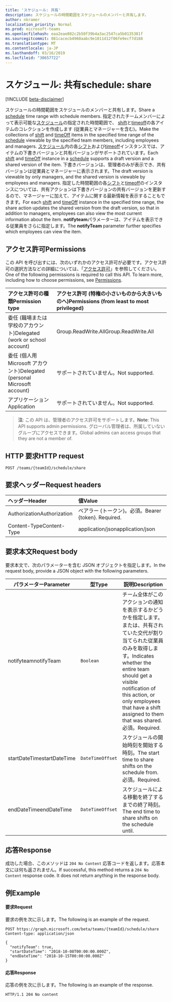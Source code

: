 ```yaml
---
title: 'スケジュール: 共有'
description: スケジュールの時間範囲をスケジュールのメンバーと共有します。
author: nkramer
localization_priority: Normal
ms.prod: microsoft-teams
ms.openlocfilehash: eaa2eae082c2b50f39b4a3ac2547ca5b0135381f
ms.sourcegitcommit: 081cacecb4960aabc9e1011d12f06fe9ecf7d188
ms.translationtype: MT
ms.contentlocale: ja-JP
ms.lasthandoff: 03/16/2019
ms.locfileid: "30657722"
---
```

# <a name="schedule-share"></a><span data-ttu-id="ab28c-103">スケジュール: 共有</span><span class="sxs-lookup"><span data-stu-id="ab28c-103">schedule: share</span></span>

[!INCLUDE [beta-disclaimer](../../includes/beta-disclaimer.md)]

<span data-ttu-id="ab28c-104">スケジュールの[](../resources/schedule.md)時間範囲をスケジュールのメンバーと共有します。</span><span class="sxs-lookup"><span data-stu-id="ab28c-104">Share a [schedule](../resources/schedule.md) time range with schedule members.</span></span>
<span data-ttu-id="ab28c-105">指定されたチームメンバーによって表示可能な[スケジュール](../resources/schedule.md)の指定された時間範囲で、 [shift](../resources/shift.md)と[timeoff](../resources/timeoff.md)の各アイテムのコレクションを作成します (従業員とマネージャーを含む)。</span><span class="sxs-lookup"><span data-stu-id="ab28c-105">Make the collections of [shift](../resources/shift.md) and [timeOff](../resources/timeoff.md) items in the specified time range of the [schedule](../resources/schedule.md) viewable by the specified team members, including employees and managers.</span></span>
<span data-ttu-id="ab28c-106">[スケジュール](../resources/schedule.md)内の各[シフト](../resources/shift.md)および[timeoff](../resources/timeoff.md)インスタンスでは、アイテムの下書きバージョンと共有バージョンがサポートされています。</span><span class="sxs-lookup"><span data-stu-id="ab28c-106">Each [shift](../resources/shift.md) and [timeOff](../resources/timeoff.md) instance in a [schedule](../resources/schedule.md) supports a draft version and a shared version of the item.</span></span> <span data-ttu-id="ab28c-107">下書きバージョンは、管理者のみが表示でき、共有バージョンは従業員とマネージャーに表示されます。</span><span class="sxs-lookup"><span data-stu-id="ab28c-107">The draft version is viewable by only managers, and the shared version is viewable by employees and managers.</span></span> <span data-ttu-id="ab28c-108">指定した時間範囲の各[シフト](../resources/shift.md)と[timeoff](../resources/timeoff.md)のインスタンスについては、共有アクションは下書きバージョンの共有バージョンを更新するので、マネージャーに加えて、アイテムに関する最新情報を表示することもできます。</span><span class="sxs-lookup"><span data-stu-id="ab28c-108">For each [shift](../resources/shift.md) and [timeOff](../resources/timeoff.md) instance in the specified time range, the share action updates the shared version from the draft version, so that in addition to managers, employees can also view the most current information about the item.</span></span> <span data-ttu-id="ab28c-109">**notifyteam**パラメーターは、アイテムを表示できる従業員をさらに指定します。</span><span class="sxs-lookup"><span data-stu-id="ab28c-109">The **notifyTeam** parameter further specifies which employees can view the item.</span></span>

## <a name="permissions"></a><span data-ttu-id="ab28c-110">アクセス許可</span><span class="sxs-lookup"><span data-stu-id="ab28c-110">Permissions</span></span>

<span data-ttu-id="ab28c-p102">この API を呼び出すには、次のいずれかのアクセス許可が必要です。アクセス許可の選択方法などの詳細については、「[アクセス許可](/graph/permissions-reference)」を参照してください。</span><span class="sxs-lookup"><span data-stu-id="ab28c-p102">One of the following permissions is required to call this API. To learn more, including how to choose permissions, see [Permissions](/graph/permissions-reference).</span></span>

|<span data-ttu-id="ab28c-113">アクセス許可の種類</span><span class="sxs-lookup"><span data-stu-id="ab28c-113">Permission type</span></span>      | <span data-ttu-id="ab28c-114">アクセス許可 (特権の小さいものから大きいものへ)</span><span class="sxs-lookup"><span data-stu-id="ab28c-114">Permissions (from least to most privileged)</span></span>              |
|:--------------------|:---------------------------------------------------------|
|<span data-ttu-id="ab28c-115">委任 (職場または学校のアカウント)</span><span class="sxs-lookup"><span data-stu-id="ab28c-115">Delegated (work or school account)</span></span> | <span data-ttu-id="ab28c-116">Group.ReadWrite.All</span><span class="sxs-lookup"><span data-stu-id="ab28c-116">Group.ReadWrite.All</span></span>    |
|<span data-ttu-id="ab28c-117">委任 (個人用 Microsoft アカウント)</span><span class="sxs-lookup"><span data-stu-id="ab28c-117">Delegated (personal Microsoft account)</span></span> | <span data-ttu-id="ab28c-118">サポートされていません。</span><span class="sxs-lookup"><span data-stu-id="ab28c-118">Not supported.</span></span>    |
|<span data-ttu-id="ab28c-119">アプリケーション</span><span class="sxs-lookup"><span data-stu-id="ab28c-119">Application</span></span> | <span data-ttu-id="ab28c-120">サポートされていません。</span><span class="sxs-lookup"><span data-stu-id="ab28c-120">Not supported.</span></span> |

> <span data-ttu-id="ab28c-121">**注**: この API は、管理者のアクセス許可をサポートします。</span><span class="sxs-lookup"><span data-stu-id="ab28c-121">**Note**: This API supports admin permissions.</span></span> <span data-ttu-id="ab28c-122">グローバル管理者は、所属していないグループにアクセスできます。</span><span class="sxs-lookup"><span data-stu-id="ab28c-122">Global admins can access groups that they are not a member of.</span></span>

## <a name="http-request"></a><span data-ttu-id="ab28c-123">HTTP 要求</span><span class="sxs-lookup"><span data-stu-id="ab28c-123">HTTP request</span></span>

<!-- { "blockType": "ignored" } -->

```http
POST /teams/{teamId}/schedule/share
```

## <a name="request-headers"></a><span data-ttu-id="ab28c-124">要求ヘッダー</span><span class="sxs-lookup"><span data-stu-id="ab28c-124">Request headers</span></span>

| <span data-ttu-id="ab28c-125">ヘッダー</span><span class="sxs-lookup"><span data-stu-id="ab28c-125">Header</span></span>       | <span data-ttu-id="ab28c-126">値</span><span class="sxs-lookup"><span data-stu-id="ab28c-126">Value</span></span> |
|:---------------|:--------|
| <span data-ttu-id="ab28c-127">Authorization</span><span class="sxs-lookup"><span data-stu-id="ab28c-127">Authorization</span></span>  | <span data-ttu-id="ab28c-p104">ベアラー {トークン}。必須。</span><span class="sxs-lookup"><span data-stu-id="ab28c-p104">Bearer {token}. Required.</span></span>  |
| <span data-ttu-id="ab28c-130">Content-Type</span><span class="sxs-lookup"><span data-stu-id="ab28c-130">Content-Type</span></span>  | <span data-ttu-id="ab28c-131">application/json</span><span class="sxs-lookup"><span data-stu-id="ab28c-131">application/json</span></span>  |

## <a name="request-body"></a><span data-ttu-id="ab28c-132">要求本文</span><span class="sxs-lookup"><span data-stu-id="ab28c-132">Request body</span></span>

<span data-ttu-id="ab28c-133">要求本文で、次のパラメーターを含む JSON オブジェクトを指定します。</span><span class="sxs-lookup"><span data-stu-id="ab28c-133">In the request body, provide a JSON object with the following parameters.</span></span>

|<span data-ttu-id="ab28c-134">パラメーター</span><span class="sxs-lookup"><span data-stu-id="ab28c-134">Parameter</span></span>                   |<span data-ttu-id="ab28c-135">型</span><span class="sxs-lookup"><span data-stu-id="ab28c-135">Type</span></span>           |<span data-ttu-id="ab28c-136">説明</span><span class="sxs-lookup"><span data-stu-id="ab28c-136">Description</span></span>  |
|-----------------------|-------------------|--------------|
| <span data-ttu-id="ab28c-137">notifyteam</span><span class="sxs-lookup"><span data-stu-id="ab28c-137">notifyTeam</span></span>            |`Boolean`             |<span data-ttu-id="ab28c-138">チーム全体がこのアクションの通知を表示するかどうかを指定します。または、共有されていた交代が割り当てられた従業員のみを取得します。</span><span class="sxs-lookup"><span data-stu-id="ab28c-138">Indicates whether the entire team should get a visible notification of this action, or only employees that have a shift assigned to them that was shared.</span></span> <span data-ttu-id="ab28c-139">必須。</span><span class="sxs-lookup"><span data-stu-id="ab28c-139">Required.</span></span>       |
| <span data-ttu-id="ab28c-140">startDateTime</span><span class="sxs-lookup"><span data-stu-id="ab28c-140">startDateTime</span></span>         |`DateTimeOffset`   |<span data-ttu-id="ab28c-141">スケジュールの開始時刻を開始する時刻。</span><span class="sxs-lookup"><span data-stu-id="ab28c-141">The start time to share shifts on the schedule from.</span></span> <span data-ttu-id="ab28c-142">必須。</span><span class="sxs-lookup"><span data-stu-id="ab28c-142">Required.</span></span>   |
| <span data-ttu-id="ab28c-143">endDateTime</span><span class="sxs-lookup"><span data-stu-id="ab28c-143">endDateTime</span></span>           |`DateTimeOffset`   | <span data-ttu-id="ab28c-144">スケジュールによる移動を終了するまでの終了時刻。</span><span class="sxs-lookup"><span data-stu-id="ab28c-144">The end time to share shifts on the schedule until.</span></span>   |

## <a name="response"></a><span data-ttu-id="ab28c-145">応答</span><span class="sxs-lookup"><span data-stu-id="ab28c-145">Response</span></span>

<span data-ttu-id="ab28c-p107">成功した場合、このメソッドは `204 No Content` 応答コードを返します。応答本文には何も返されません。</span><span class="sxs-lookup"><span data-stu-id="ab28c-p107">If successful, this method returns a `204 No Content` response code. It does not return anything in the response body.</span></span>

## <a name="example"></a><span data-ttu-id="ab28c-148">例</span><span class="sxs-lookup"><span data-stu-id="ab28c-148">Example</span></span>

#### <a name="request"></a><span data-ttu-id="ab28c-149">要求</span><span class="sxs-lookup"><span data-stu-id="ab28c-149">Request</span></span>

<span data-ttu-id="ab28c-150">要求の例を次に示します。</span><span class="sxs-lookup"><span data-stu-id="ab28c-150">The following is an example of the request.</span></span>
<!-- {
  "blockType": "request",
  "name": "schedule-share"
}-->
```http
POST https://graph.microsoft.com/beta/teams/{teamId}/schedule/share
Content-type: application/json

{
  "notifyTeam": true,
  "startDateTime": "2018-10-08T00:00:00.000Z",
  "endDateTime": "2018-10-15T00:00:00.000Z"
}
```

#### <a name="response"></a><span data-ttu-id="ab28c-151">応答</span><span class="sxs-lookup"><span data-stu-id="ab28c-151">Response</span></span>

<span data-ttu-id="ab28c-152">応答の例を次に示します。</span><span class="sxs-lookup"><span data-stu-id="ab28c-152">The following is an example of the response.</span></span> 

<!-- {
  "blockType": "response",
  "truncated": true,
  "@odata.type": "microsoft.graph.None"
} -->

```http
HTTP/1.1 204 No content
```

<!-- uuid: 8fcb5dbc-d5aa-4681-8e31-b001d5168d79
2015-10-25 14:57:30 UTC -->
<!--
{
  "type": "#page.annotation",
  "description": "Shares a time-range of the schedule with the schedule members",
  "keywords": "",
  "section": "documentation",
  "tocPath": "",
  "suppressions": [
    "Error: /api-reference/beta/api/schedule-share.md:\r\n      Exception processing links.\r\n    System.ArgumentException: Link Definition was null. Link text: !INCLUDE [beta-disclaimer](../../includes/beta-disclaimer.md)\r\n      at ApiDoctor.Validation.DocFile.get_LinkDestinations()\r\n      at ApiDoctor.Validation.DocSet.ValidateLinks(Boolean includeWarnings, String[] relativePathForFiles, IssueLogger issues, Boolean requireFilenameCaseMatch, Boolean printOrphanedFiles)"
  ]
}
-->
